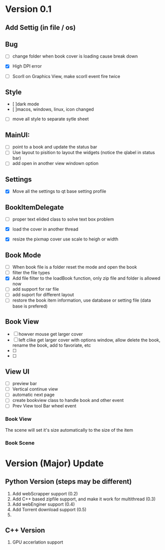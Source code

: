 # Version 0.1
## Add Settig (in file / os)

## Bug 
- [ ] change folder when book cover is loading cause break down
- [x] High DPI error
- [ ] Scorll on Graphics View, make scorll event fire twice 


## Style
- [ ]dark mode  
- [ ]macos, windows, linux, icon changed
- [ ] move all style to separate sytle sheet


## MainUI:
- [ ] point to a book and update the status bar 
- [ ] Use layout to pisition to layout the widgets (notice the qlabel in status bar)
- [ ] add open in another view windown option
## Settings 
- [x] Move all the settings to qt base setting profile 

## BookItemDelegate 
- [ ] proper text elided class to solve text box problem 

- [x] load the cover in another thread 
- [x] resize the pixmap cover use scale to heigh or width 
  


## Book Mode 
- [ ] When book file is a folder reset the mode and open the book 
- [ ] filter the file types 
- [x] Add file filter to the loadBook function, only zip file and folder is allowed now
- [ ] add support for rar file 
- [ ] add suport for different layout 
- [ ] restore the book item information, use database or setting file (data base is prefered)

## Book View 

- [ ] howver mouse get larger cover 
- [ ] left clike get larger cover with options window, allow delete the book, rename the book, add to favoriate, etc
- [ ] 
- [ ]   

## View UI

- [ ] preview bar 
- [ ] Vertical continue view 
- [ ] automatic next page 
- [ ] create bookview class to handle book and other event 
- [ ] Prev View tool Bar wheel event 
  
### Book View 
The scene will set it's size automatically to the size of the item 

### Book Scene 








# Version (Major) Update
## Python Version (steps may be different)
1. Add webScrapper support (0.2)
2. Add C++ based zipfile support, and make it work for multithread (0.3)
3. Add webEnginer support (0.4)
4. Add Torrent download support (0.5)
5. 




## C++ Version 
1. GPU accerlation support 

 
